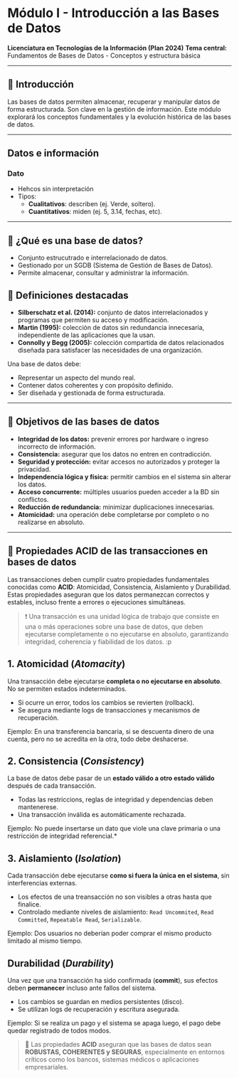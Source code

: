 # Módulo I - Introducción a las Bases de Datos
**Licenciatura en Tecnologías de la Información (Plan 2024)**
**Tema central:** Fundamentos de Bases de Datos - Conceptos y estructura básica

---

## 🔹 Introducción
Las bases de datos permiten almacenar, recuperar y manipular datos de forma 
estructurada. Son clave en la gestión de información. Este módulo explorará los
conceptos fundamentales y la evolución histórica de las bases de datos.

---

## Datos e información

### Dato
- Hehcos sin interpretación
- Tipos:
  - **Cualitativos**: describen (ej. Verde, soltero).
  - **Cuantitativos**: miden (ej. 5, 3.14, fechas, etc).

---

## 🔹 ¿Qué es una base de datos?
- Conjunto estrucutrado e interrelacionado de datos.
- Gestionado por un SGDB (Sistema de Gestión de Bases de Datos).
- Permite almacenar, consultar y administrar la información.

## 🔹 Definiciones destacadas
- **Silberschatz et al. (2014):** conjunto de datos interrelacionados y programas que permiten su acceso y modificación.
- **Martin (1995):** colección de datos sin redundancia innecesaria, independiente de las aplicaciones que la usan.
- **Connolly y Begg (2005):** colección compartida de datos relacionados diseñada para satisfacer las necesidades de una organización.

Una base de datos debe:
- Representar un aspecto del mundo real.
- Contener datos coherentes y con propósito definido.
- Ser diseñada y gestionada de forma estructurada.

---

## 🔹 Objetivos de las bases de datos

- **Integridad de los datos:** prevenir errores por hardware o ingreso incorrecto de información.
- **Consistencia:** asegurar que los datos no entren en contradicción.
- **Seguridad y protección:** evitar accesos no autorizados y proteger la privacidad.
- **Independencia lógica y física:** permitir cambios en el sistema sin alterar los datos.
- **Acceso concurrente:** múltiples usuarios pueden acceder a la BD sin conflictos.
- **Reducción de redundancia:** minimizar duplicaciones innecesarias.
- **Atomicidad:** una operación debe completarse por completo o no realizarse en absoluto.

---

## 🔹 Propiedades ACID de las transacciones en bases de datos
Las transacciones deben cumplir cuatro propiedades fundamentales conocidas como **ACID**: 
Atomicidad, Consistencia, Aislamiento y Durabilidad. Estas propiedades aseguran que los datos
permanezcan correctos y estables, incluso frente a errores o ejecuciones simultáneas.

> ❗ Una transacción es una unidad lógica de trabajo que consiste en una o más operaciones sobre una base de datos, que deben ejecutarse completamente o no ejecutarse en absoluto, garantizando integridad, coherencia y fiabilidad de los datos. :p

## 1. Atomicidad (*Atomacity*)
Una transacción debe ejecutarse **completa o no ejecutarse en absoluto**. No se permiten
estados indeterminados.

- Si ocurre un error, todos los cambios se revierten (rollback).
- Se asegura mediante logs de transacciones y mecanismos de recuperación.

Ejemplo: En una transferencia bancaria, si se descuenta dinero de una cuenta, pero
no se acredita en la otra, todo debe deshacerse.


## 2. Consistencia (*Consistency*)
La base de datos debe pasar de un **estado válido a otro estado válido** después de cada
transacción.

- Todas las restriccions, reglas de integridad y dependencias deben mantenerese.
- Una transacción inválida es automáticamente rechazada.

Ejemplo: No puede insertarse un dato que viole una clave primaria o una restricción de integridad referencial.*


## 3. Aislamiento (*Isolation*)
Cada transacción debe ejecutarse **como si fuera la única en el sistema**, sin interferencias externas.

- Los efectos de una treansacción no son visibles a otras hasta que finalice.
- Controlado mediante niveles de aislamiento: `Read Uncommited`, `Read Committed`, `Repeatable Read`, `Serializable`.

Ejemplo: Dos usuarios no deberían poder comprar el mismo producto limitado al mismo tiempo.


## Durabilidad (*Durability*)
Una vez que una transacción ha sido confirmada (**commit**), sus efectos deben **permanecer** incluso ante fallos del sistema.

- Los cambios se guardan en medios persistentes (disco).
- Se utilizan logs de recuperación y escritura asegurada.

Ejemplo:  Si se realiza un pago y el sistema se apaga luego, el pago debe quedar registrado de todos modos.


> 🔹 Las propiedades **ACID** aseguran que las bases de datos sean **ROBUSTAS, COHERENTES y SEGURAS**, especialmente en entornos críticos como los bancos, sistemas médicos o aplicaciones empresariales.

